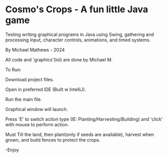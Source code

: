 # Cosmo's Crops - A fun little Java game
Testing writing graphical programs in Java using Swing, gathering and processing input, character controls, animations, and timed systems.

By Michael Mathews - 2024

All code and 'graphics'(lol) are done by Michael M.

To Run:

Download project files. 

Open in preferred IDE (Built w IntelliJ).

Run the main file.

Graphical window will launch. 

Press 'E' to switch action type (IE: Planting/Harvesting/Building) and 'click' with mouse to perform action. 

Must Till the land, then plant(only if seeds are available), harvest when grown, and build fences to protect the crops.

-Enjoy


